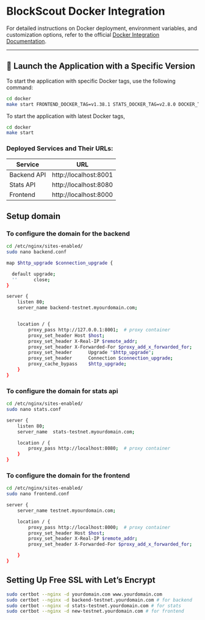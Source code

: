 # BlockScout Docker Integration

For detailed instructions on Docker deployment, environment variables, and customization options, refer to the official [Docker Integration Documentation](https://docs.blockscout.com/for-developers/deployment/docker-compose-deployment).

---

## 🚀 Launch the Application with a Specific Version

To start the application with specific Docker tags, use the following command:

```bash
cd docker
make start FRONTEND_DOCKER_TAG=v1.38.1 STATS_DOCKER_TAG=v2.8.0 DOCKER_TAG=8.0.1
```
To start the application with latest Docker tags,
```bash
cd docker
make start 
```

### Deployed Services and Their URLs:
| Service   | URL |
| -------- | ------- |
| Backend API | http://localhost:8001    |
| Stats API    | http://localhost:8080   |
| Frontend  | http://localhost:8000  |


## Setup domain
### To configure the domain for the backend
```bash
cd /etc/nginx/sites-enabled/
sudo nano backend.conf
```
```bash
map $http_upgrade $connection_upgrade {

  default upgrade;
  ''      close;
}

server {
    listen 80;
    server_name backend-testnet.myourdomain.com;


    location / {
        proxy_pass http://127.0.0.1:8001;  # proxy container
        proxy_set_header Host $host;
        proxy_set_header X-Real-IP $remote_addr;
        proxy_set_header X-Forwarded-For $proxy_add_x_forwarded_for;
        proxy_set_header      Upgrade "$http_upgrade";
        proxy_set_header      Connection $connection_upgrade;
        proxy_cache_bypass    $http_upgrade;
    }
}
```

### To configure the domain for stats api
```bash
cd /etc/nginx/sites-enabled/
sudo nano stats.conf
```
```bash
server {
    listen 80;
    server_name  stats-testnet.myourdomain.com;

    location / {
        proxy_pass http://localhost:8080;  # proxy container
    }
}
```

### To configure the domain for the frontend

```bash
cd /etc/nginx/sites-enabled/
sudo nano frontend.conf
```
```bash
server {
    server_name testnet.myourdomain.com;

    location / {
        proxy_pass http://localhost:8000;  # proxy container
        proxy_set_header Host $host;
        proxy_set_header X-Real-IP $remote_addr;
        proxy_set_header X-Forwarded-For $proxy_add_x_forwarded_for;

    }
}
```
## Setting Up Free SSL with Let’s Encrypt
```bash
sudo certbot --nginx -d yourdomain.com www.yourdomain.com
sudo certbot --nginx -d backend-testnet.yourdomain.com # for backend
sudo certbot --nginx -d stats-testnet.yourdomain.com # for stats
sudo certbot --nginx -d new-testnet.yourdomain.com # for frontend
```